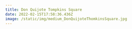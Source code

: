 ```yaml
---
title: Don Quijote Tompkins Square
date: 2022-02-15T17:58:36.436Z
image: /static/img/medium_DonQuijoteThomkinsSquare.jpg
---
```

